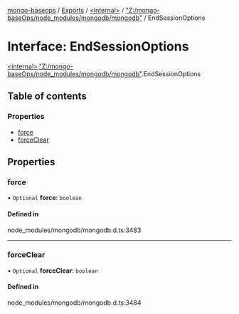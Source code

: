[mongo-baseops](../README.md) / [Exports](../modules.md) / [\<internal\>](../modules/internal_.md) / ["Z:/mongo-baseOps/node\_modules/mongodb/mongodb"](../modules/internal_._Z__mongo_baseOps_node_modules_mongodb_mongodb_.md) / EndSessionOptions

# Interface: EndSessionOptions

[\<internal\>](../modules/internal_.md).["Z:/mongo-baseOps/node\_modules/mongodb/mongodb"](../modules/internal_._Z__mongo_baseOps_node_modules_mongodb_mongodb_.md).EndSessionOptions

## Table of contents

### Properties

- [force](internal_._Z__mongo_baseOps_node_modules_mongodb_mongodb_.EndSessionOptions.md#force)
- [forceClear](internal_._Z__mongo_baseOps_node_modules_mongodb_mongodb_.EndSessionOptions.md#forceclear)

## Properties

### force

• `Optional` **force**: `boolean`

#### Defined in

node_modules/mongodb/mongodb.d.ts:3483

___

### forceClear

• `Optional` **forceClear**: `boolean`

#### Defined in

node_modules/mongodb/mongodb.d.ts:3484
